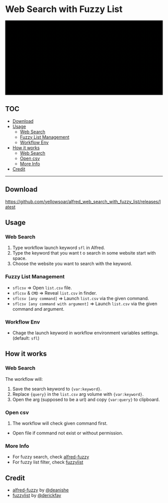 # Web Search with Fuzzy List

![](demo.gif)

## TOC

<!-- MarkdownTOC -->

- [Download](#download)
- [Usage](#usage)
  - [Web Search](#web-search)
  - [Fuzzy List Management](#fuzzy-list-management)
  - [Workflow Env](#workflow-env)
- [How it works](#how-it-works)
  - [Web Search](#web-search-1)
  - [Open csv](#open-csv)
  - [More Info](#more-info)
- [Credit](#credit)

<!-- /MarkdownTOC -->

---

## Download

<https://github.com/yellowsoar/alfred_web_search_with_fuzzy_list/releases/latest>

## Usage

### Web Search

1. Type workflow launch keyword `sfl` in Alfred.
1. Type the keyword that you want t o search in some website start with space.
1. Choose the website you want to search with the keyword.

### Fuzzy List Management

- `sflcsv` =>
  Open `list.csv` file.
- `sflcsv` & `CMD` =>
  Reveal `list.csv` in finder.
- `sflcsv [any command]` =>
  Launch `list.csv` via the given command.
- `sflcsv [any command with argument]` =>
  Launch `list.csv` via the given command and argument.

### Workflow Env

- Chage the launch keyword in workflow environment variables settings.
  (default: `sfl`)

## How it works

### Web Search

The workflow will:

1. Save the search keyword to `{var:keyword}`.
1. Replace `{query}` in the `list.csv` arg volume with `{var:keyword}`.
1. Open the arg (supposed to be a url) and copy `{var:query}` to clipboard.

### Open csv

1. The workflow will check given command first.
  - Open file if command not exist or without permission.

### More Info

- For fuzzy search, check [alfred-fuzzy][alfred-fuzzy]
- For fuzzy list filter, check [fuzzylist][fuzzylist]

## Credit

- [alfred-fuzzy][alfred-fuzzy] by [@deanishe][deanishe]
- [fuzzylist][fuzzylist] by [@derickfay][derickfay]



[deanishe]: https://github.com/deanishe
[alfred-fuzzy]: https://github.com/deanishe/alfred-fuzzy
[derickfay]: https://github.com/derickfay
[fuzzylist]: https://github.com/derickfay/fuzzylist
